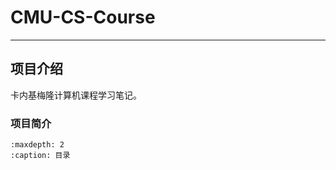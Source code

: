 # CMU-CS-Course

---

## 项目介绍

卡内基梅隆计算机课程学习笔记。

### 项目简介

```{toctree}
:maxdepth: 2
:caption: 目录
```





